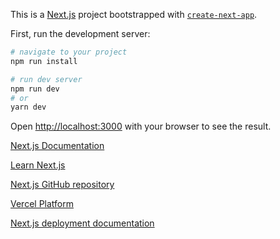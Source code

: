 This is a [Next.js](https://nextjs.org/) project bootstrapped with [`create-next-app`](https://github.com/vercel/next.js/tree/canary/packages/create-next-app).

First, run the development server:

```bash
# navigate to your project
npm run install

# run dev server
npm run dev
# or
yarn dev
```

Open [http://localhost:3000](http://localhost:3000) with your browser to see the result.

[Next.js Documentation](https://nextjs.org/docs)

[Learn Next.js](https://nextjs.org/learn)

[Next.js GitHub repository](https://github.com/vercel/next.js/)

[Vercel Platform](https://vercel.com/new?utm_medium=default-template&filter=next.js&utm_source=create-next-app&utm_campaign=create-next-app-readme)

[Next.js deployment documentation](https://nextjs.org/docs/deployment)
